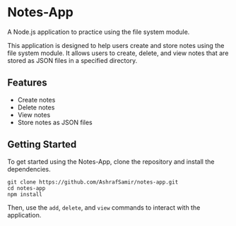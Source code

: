 # Notes-App

A Node.js application to practice using the file system module.

This application is designed to help users create and store notes using the file system module. It allows users to create, delete, and view notes that are stored as JSON files in a specified directory.

## Features

- Create notes
- Delete notes
- View notes
- Store notes as JSON files

## Getting Started

To get started using the Notes-App, clone the repository and install the dependencies.

```
git clone https://github.com/AshrafSamir/notes-app.git
cd notes-app
npm install
```

Then, use the `add`, `delete`, and `view` commands to interact with the application.

